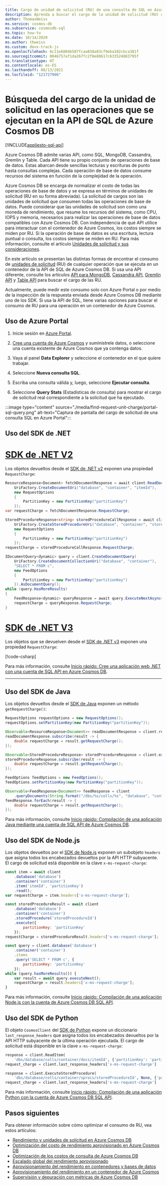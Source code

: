 ```yaml
---
title: Cargo de unidad de solicitud (RU) de una consulta de SQL en Azure Cosmos DB
description: Aprenda a buscar el cargo de la unidad de solicitud (RU) de las consultas de SQL que se ejecutan en un contenedor de Azure Cosmos. Puede usar los lenguajes de Azure Portal, .NET, Java, Python y Node.js para encontrar el cargo de RU.
author: ThomasWeiss
ms.service: cosmos-db
ms.subservice: cosmosdb-sql
ms.topic: how-to
ms.date: 10/14/2020
ms.author: thweiss
ms.custom: devx-track-js
ms.openlocfilehash: 6c11e6804b507fcaa838a83cf9eba102cbca381f
ms.sourcegitcommit: 0046757af1da267fc2f0e88617c633524883795f
ms.translationtype: HT
ms.contentlocale: es-ES
ms.lasthandoff: 08/13/2021
ms.locfileid: "121727906"
---
```

# <a name="find-the-request-unit-charge-for-operations-executed-in-azure-cosmos-db-sql-api"></a>Búsqueda del cargo de la unidad de solicitud en las operaciones que se ejecutan en la API de SQL de Azure Cosmos DB
[!INCLUDE[appliesto-sql-api](includes/appliesto-sql-api.md)]

Azure Cosmos DB admite varias API, como SQL, MongoDB, Cassandra, Gremlin y Table. Cada API tiene su propio conjunto de operaciones de base de datos. Estas abarcan desde sencillas lecturas y escrituras de punto hasta consultas complejas. Cada operación de base de datos consume recursos del sistema en función de la complejidad de la operación.

Azure Cosmos DB se encarga de normalizar el costo de todas las operaciones de base de datos y se expresa en términos de unidades de solicitud (RU en su forma abreviada). La solicitud de cargos son las unidades de solicitud que consumen todas las operaciones de base de datos. Puede considerar que las unidades de solicitud son como una moneda de rendimiento, que resume los recursos del sistema, como CPU, IOPS y memoria, necesarios para realizar las operaciones de base de datos compatibles con Azure Cosmos DB. Con independencia de qué API utilice para interactuar con el contenedor de Azure Cosmos, los costos siempre se miden por RU. Si la operación de base de datos es una escritura, lectura puntual o consulta, los costos siempre se miden en RU. Para más información, consulte el artículo [Unidades de solicitud y sus consideraciones](request-units.md).

En este artículo se presentan las distintas formas de encontrar el consumo de [unidades de solicitud](request-units.md) (RU) de cualquier operación que se ejecuta en un contenedor de la API de SQL de Azure Cosmos DB. Si usa una API diferente, consulte los artículos [API para MongoDB](mongodb/find-request-unit-charge-mongodb.md), [Cassandra API](cassandra/find-request-unit-charge-cassandra.md), [Gremlin API](find-request-unit-charge-gremlin.md) y [Table API](table/find-request-unit-charge.md) para buscar el cargo de las RU.

Actualmente, puede medir este consumo solo con Azure Portal o por medio de la inspección de la respuesta enviada desde Azure Cosmos DB mediante uno de los SDK. Si usa la API de SQL, tiene varias opciones para buscar el consumo de RU para una operación en un contenedor de Azure Cosmos.

## <a name="use-the-azure-portal"></a>Uso de Azure Portal

1. Inicie sesión en [Azure Portal](https://portal.azure.com/).

1. [Cree una cuenta de Azure Cosmos](create-sql-api-dotnet.md#create-account) y suminístrele datos, o seleccione una cuenta existente de Azure Cosmos que ya contenga datos.

1. Vaya al panel **Data Explorer** y seleccione el contenedor en el que quiere trabajar.

1. Seleccione **Nueva consulta SQL**.

1. Escriba una consulta válida y, luego, seleccione **Ejecutar consulta**.

1. Seleccione **Query Stats** (Estadísticas de consulta) para mostrar el cargo de solicitud real correspondiente a la solicitud que ha ejecutado.

:::image type="content" source="./media/find-request-unit-charge/portal-sql-query.png" alt-text="Captura de pantalla del cargo de solicitud de una consulta SQL en Azure Portal":::

## <a name="use-the-net-sdk"></a>Uso del SDK de .NET

# <a name="net-sdk-v2"></a>[SDK de .NET V2](#tab/dotnetv2)

Los objetos devueltos desde el [SDK de .NET v2](https://www.nuget.org/packages/Microsoft.Azure.DocumentDB/) exponen una propiedad `RequestCharge`:

```csharp
ResourceResponse<Document> fetchDocumentResponse = await client.ReadDocumentAsync(
    UriFactory.CreateDocumentUri("database", "container", "itemId"),
    new RequestOptions
    {
        PartitionKey = new PartitionKey("partitionKey")
    });
var requestCharge = fetchDocumentResponse.RequestCharge;

StoredProcedureResponse<string> storedProcedureCallResponse = await client.ExecuteStoredProcedureAsync<string>(
    UriFactory.CreateStoredProcedureUri("database", "container", "storedProcedureId"),
    new RequestOptions
    {
        PartitionKey = new PartitionKey("partitionKey")
    });
requestCharge = storedProcedureCallResponse.RequestCharge;

IDocumentQuery<dynamic> query = client.CreateDocumentQuery(
    UriFactory.CreateDocumentCollectionUri("database", "container"),
    "SELECT * FROM c",
    new FeedOptions
    {
        PartitionKey = new PartitionKey("partitionKey")
    }).AsDocumentQuery();
while (query.HasMoreResults)
{
    FeedResponse<dynamic> queryResponse = await query.ExecuteNextAsync<dynamic>();
    requestCharge = queryResponse.RequestCharge;
}
```

# <a name="net-sdk-v3"></a>[SDK de .NET V3](#tab/dotnetv3)

Los objetos que se devuelven desde el [SDK de .NET v3](https://www.nuget.org/packages/Microsoft.Azure.Cosmos/) exponen una propiedad `RequestCharge`:

[!code-csharp[](~/samples-cosmosdb-dotnet-v3/Microsoft.Azure.Cosmos/tests/Microsoft.Azure.Cosmos.Tests/SampleCodeForDocs/CustomDocsSampleCode.cs?name=GetRequestCharge)]

Para más información, consulte [Inicio rápido: Cree una aplicación web .NET con una cuenta de SQL API en Azure Cosmos DB](create-sql-api-dotnet.md).

---

## <a name="use-the-java-sdk"></a>Uso del SDK de Java

Los objetos devueltos desde el [SDK de Java](https://mvnrepository.com/artifact/com.microsoft.azure/azure-cosmosdb) exponen un método `getRequestCharge()`:

```java
RequestOptions requestOptions = new RequestOptions();
requestOptions.setPartitionKey(new PartitionKey("partitionKey"));

Observable<ResourceResponse<Document>> readDocumentResponse = client.readDocument(String.format("/dbs/%s/colls/%s/docs/%s", "database", "container", "itemId"), requestOptions);
readDocumentResponse.subscribe(result -> {
    double requestCharge = result.getRequestCharge();
});

Observable<StoredProcedureResponse> storedProcedureResponse = client.executeStoredProcedure(String.format("/dbs/%s/colls/%s/sprocs/%s", "database", "container", "storedProcedureId"), requestOptions, null);
storedProcedureResponse.subscribe(result -> {
    double requestCharge = result.getRequestCharge();
});

FeedOptions feedOptions = new FeedOptions();
feedOptions.setPartitionKey(new PartitionKey("partitionKey"));

Observable<FeedResponse<Document>> feedResponse = client
    .queryDocuments(String.format("/dbs/%s/colls/%s", "database", "container"), "SELECT * FROM c", feedOptions);
feedResponse.forEach(result -> {
    double requestCharge = result.getRequestCharge();
});
```

Para más información, consulte [Inicio rápido: Compilación de una aplicación Java mediante una cuenta de SQL API de Azure Cosmos DB](create-sql-api-java.md).

## <a name="use-the-nodejs-sdk"></a>Uso del SDK de Node.js

Los objetos devueltos por el [SDK de Node.js](https://www.npmjs.com/package/@azure/cosmos) exponen un subobjeto `headers` que asigna todos los encabezados devueltos por la API HTTP subyacente. El cargo de solicitud está disponible en la clave `x-ms-request-charge`:

```javascript
const item = await client
    .database('database')
    .container('container')
    .item('itemId', 'partitionKey')
    .read();
var requestCharge = item.headers['x-ms-request-charge'];

const storedProcedureResult = await client
    .database('database')
    .container('container')
    .storedProcedure('storedProcedureId')
    .execute({
        partitionKey: 'partitionKey'
    });
requestCharge = storedProcedureResult.headers['x-ms-request-charge'];

const query = client.database('database')
    .container('container')
    .items
    .query('SELECT * FROM c', {
        partitionKey: 'partitionKey'
    });
while (query.hasMoreResults()) {
    var result = await query.executeNext();
    requestCharge = result.headers['x-ms-request-charge'];
}
```

Para más información, consulte [Inicio rápido: Compilación de una aplicación Node.js con la cuenta de Azure Cosmos DB SQL API](create-sql-api-nodejs.md). 

## <a name="use-the-python-sdk"></a>Uso del SDK de Python

El objeto `CosmosClient` del [SDK de Python](https://pypi.org/project/azure-cosmos/) expone un diccionario `last_response_headers` que asigna todos los encabezados devueltos por la API HTTP subyacente de la última operación ejecutada. El cargo de solicitud está disponible en la clave `x-ms-request-charge`:

```python
response = client.ReadItem(
    'dbs/database/colls/container/docs/itemId', {'partitionKey': 'partitionKey'})
request_charge = client.last_response_headers['x-ms-request-charge']

response = client.ExecuteStoredProcedure(
    'dbs/database/colls/container/sprocs/storedProcedureId', None, {'partitionKey': 'partitionKey'})
request_charge = client.last_response_headers['x-ms-request-charge']
```

Para más información, consulte [Inicio rápido: Compilación de una aplicación Python con la cuenta de Azure Cosmos DB SQL API](create-sql-api-python.md). 

## <a name="next-steps"></a>Pasos siguientes

Para obtener información sobre cómo optimizar el consumo de RU, vea estos artículos:

* [Rendimiento y unidades de solicitud en Azure Cosmos DB](request-units.md)
* [Optimización del costo de rendimiento aprovisionado en Azure Cosmos DB](optimize-cost-throughput.md)
* [Optimización de los costos de consulta de Azure Cosmos DB](./optimize-cost-reads-writes.md)
* [Escalado global del rendimiento aprovisionado](./request-units.md)
* [Aprovisionamiento del rendimiento en contenedores y bases de datos](set-throughput.md)
* [Aprovisionamiento del rendimiento en un contenedor de Azure Cosmos](how-to-provision-container-throughput.md)
* [Supervisión y depuración con métricas de Azure Cosmos DB](use-metrics.md)
